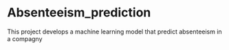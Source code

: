 # Absenteeism_prediction
This project develops a machine learning model that predict absenteeism in a compagny
